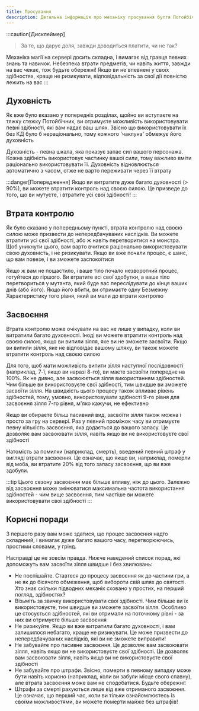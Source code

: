 ```yaml
---
title: Просування
description: Детальна інформація про механіку просування буття Потойбічним на сервері
---
```


:::caution[Дисклеймер]
> За те, що дарує доля, завжди доводиться платити, чи не так?
> 

Механіка магії на сервері досить складна, і вимагає від гравця певних знань та навичок. Небезпека втрати предметів, чи навіть життя, завжди на вас чекає, тож будьте обережні! Якщо ви не впевнені у своїх здібностях, краще не ризикувати, відповідальність за свої дії повністю лежить на вас
:::

## Духовність
Як вже було вказано у попередніх розділах, щойно ви вступаєте на тяжку стежку Потойбічних, ви отримуєте можливість використовувати певні здібності, які вам надає ваш шлях. Звісно що використовувати їх без КД було б нераціонально, тому кожного 'чаклуна' обмежує його духовність

Духовність - певна шкала, яка показує запас сил вашого персонажа. Кожна здібність використовує частинку вашої сили, тому важливо вміти раціонально використовувати її. Духовність відновлюється автоматично з часом, отже не варто переживати через її втрату

:::danger[Попередження]
Якщо ви витратите дуже багато духовності (> 90%), ви можете втратити контроль над своєю силою. Це призведе до того, що ви мутуєте, і втратите усі свої здібності!
:::

## Втрата контролю
Як було сказано у попередньому пункті, втрата контролю над своєю силою може призвести до непередбачуваних наслідків. Ви можете втратити усі свої здібності, або ж навіть перетворитися на монстра. Щоб уникнути цього, вам варто вчитися раціонально використовувати свою духовність, і не ризикувати. Якщо ви вже почали процес, є шанс, що вам повезе, і ви зможете заспокоїтися

Якщо ж вам не пощастило, і ваше тіло почало незворотний процес, готуйтеся до гіршого. Ви втратите всі свої здобутки, а ваше тіло перетвориться у мутанта, який буде вас переслідувати до кінця ваших днів (або його). Якщо його вбити, ви отримаєте одну Безмежну Характеристику того рівня, який ви мали до втрати контролю

## Засвоєння
Втрата контролю може очікувати на вас не лише у випадку, коли ви витратили багато духовності. Іноді ви можете втратити контроль над своєю силою, якщо ви випили зілля, яке ви не зможете засвоїти. Якщо ви випили зілля, яке не відповідає вашому шляху, ви також можете втратити контроль над своєю силою

Для того, щоб мати можливість випити зілля наступної послідовності (наприклад, 7-ї, якщо ви наразі 8-го), ви маєте засвоїти попереднє на 100%. Як не дивно, але засвоюється зілля використанням здібностей. Чим більше ви використовуєте свої здібності, тим швидше ви зможете засвоїти зілля. На швидкість цього процесу також впливає рівень здібностей, тому, умовно, використовувати здібності 9-го рівня для засвоєння зілля 7-го рівня, м'яко кажучи, не ефективно

Якщо ви обираєте більш пасивний вид, засвоїти зілля також можна і просто за гру на сервері. Раз у певний проміжок часу ви отримуєте певну кількість засвоєння, яка додається до вашого запасу. Це дозволяє вам засвоювати зілля, навіть якщо ви не використовуєте свої здібності

Натомість за помилки (наприклад, смерть), введений певний штраф у вигляді втрати засвоєння. Це означає, що якщо ви, наприклад, померли від моба, ви втратите 20% від того запасу засвоєння, що ви вже здобули.

:::tip
Цього сезону засвоєння має більше впливу, ніж до цього. Залежно від засвоєння може змінюватися максимальна частота використання здібностей - чим вище засвоєння, тим частіше ви можете використовувати свої здібності
:::

## Корисні поради

З першого разу вам може здатися, що процес засвоєння надто складнний, і вимагає дуже багато вашого часу, перетворюючись, простими словами, у грінд.

Насправді це не зовсім правда. Нижче наведений список порад, які допоможуть вам засвоїти зілля швидше і без хвилювань:

- Не поспішайте. Ставтеся до процесу засвоєння як до частини гри, а не як до бісячого обмеження, щоб вибороти свій шлях до святості. Хто знає скільки підводних механік сховано у простих, на перший погляд, здібностях?
- Візьміть за звичку використовувати свої здібності. Чим більше ви їх використовуєте, тим швидше ви зможете засвоїти зілля. Особливо це стосується здібностей, які ви отримали на поточному рівні - за них ви отримуєте більше засвоєння
- Не ризикуйте. Якщо ви вже витратили багато духовності, і вам залишилося небагато, краще не ризикувати. Це може призвести до непередбачуваних наслідків, які ви не зможете виправити!
- Не забувайте про пасивне засвоєння. Це дозволяє вам засвоювати зілля, навіть якщо ви не використовуєте свої здібності. Це дозволяє вам засвоювати зілля, навіть якщо ви не використовуєте свої здібності
- Не забувайте про штрафи. Звісно, померти в певному випадку може бути навіть корисно (наприклад, коли ви забули місце свого спавну), але втрата засвоєння може вам не сподобатися. Будьте обережні!
- Штрафи за смерті рахуються лише від вже отриманого засвоєння. Це означає, що перший час, коли ви тільки ознайомлюєтесь із своїми можливостями, ви можете померти майже без штрафів!